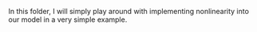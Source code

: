 In this folder, I will simply play around with implementing nonlinearity into our model in a very simple example. 
